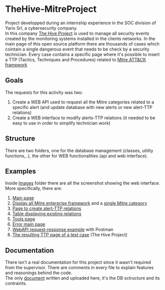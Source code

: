 # TheHive-MitreProject
Project developped during an internship experience in the SOC division of Yarix Srl, a cybersecurity company.<br>
In this company [The Hive Project](https://thehive-project.org/) is used to manage all security events created by the monitoring systems installed in the clients networks. In the main page of this open source platform there are thousands of cases which cointain a single dangerous event that needs to be check by a security technician. Every case contains a specific page where it's possible to insert a TTP (Tactics, Techniques and Procedures) related to [Mitre ATT&CK framework](https://attack.mitre.org/) 

## Goals
The requests for this activity was two:
1. Create a WEB API used to request all the Mitre categories related to a specific alert (and update database with new alerts or new alert-TTP relations) 
2. Create a WEB interface to modify alerts-TTP relations (it needed to be easy to use in order to simplify technician work)

## Structure
There are two folders, one for the database management (classes, utility functions,..), the other for WEB functionalities (api and web interface).

## Examples
Inside [Images](/Images) folder there are all the screenshot showing the web interface. More specifically, there are: 
1. [Main page](/Images/Home.png)
2. [Display all Mitre enterprise framework](/Images/DisplayAllCategories.png) and a [single Mitre category](/Images/DisplayCategories.png)
3. [Page to create alert-TTP relations](/Images/Alerts_blur2.png)
4. [Table displaying existing relations](/Images/MatchedAlerts.png)
5. [Tools page](/Images/Tools2.png) 
6. [Error main page](/Images/Error.png)
7. [WebAPI request-response example](/Images/Postman-AV_4_blur.png) with Postman
8. [The resulting TTP page of a test case](/Images/TheHiveResult.png) (The Hive Project)

## Documentation
There isn't a real documentation for this project since it wasn't required from the supervisor. There are comments in every file to explain features and reasonings behind the code. <br> 
The only [document](Schema%20database%20mitrettp.pdf) written and uploaded here, it's the DB sctructure and its contraints.
